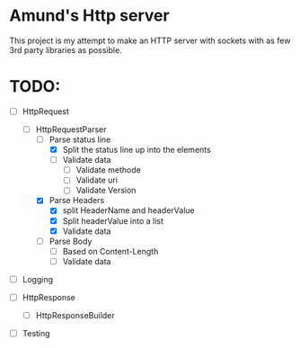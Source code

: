 # Amund's Http server

This project is my attempt to make an HTTP server with sockets with as few 3rd party libraries as possible.

# TODO:
 * [ ] HttpRequest
   * [ ] HttpRequestParser
     * [ ] Parse status line
       * [x] Split the status line up into the elements
       * [ ] Validate data
         * [ ] Validate methode
         * [ ] Validate uri
         * [ ] Validate Version
     * [x] Parse Headers
       * [x] split HeaderName and headerValue
       * [x] Split headerValue into a list
       * [x] Validate data
     * [ ] Parse Body
       * [ ] Based on Content-Length 
       * [ ] Validate data
 * [ ] Logging
 * [ ] HttpResponse
   * [ ] HttpResponseBuilder



* [ ] Testing

